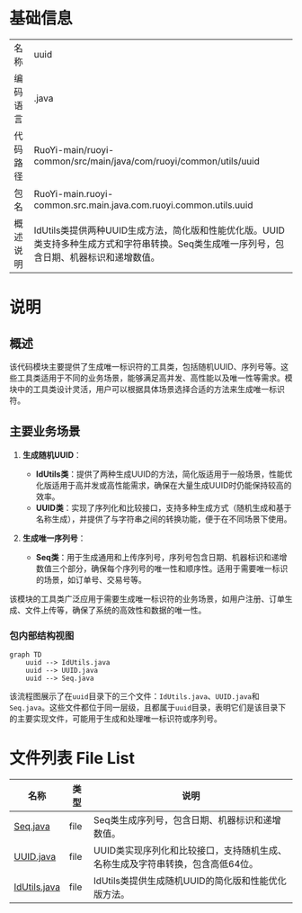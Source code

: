 # 基础信息

|      |      |
|------|------|
| 名称 | uuid |
| 编码语言 | .java |
| 代码路径 | RuoYi-main/ruoyi-common/src/main/java/com/ruoyi/common/utils/uuid |
| 包名 | RuoYi-main.ruoyi-common.src.main.java.com.ruoyi.common.utils.uuid |
| 概述说明 | IdUtils类提供两种UUID生成方法，简化版和性能优化版。UUID类支持多种生成方式和字符串转换。Seq类生成唯一序列号，包含日期、机器标识和递增数值。 |

# 说明

## 概述
该代码模块主要提供了生成唯一标识符的工具类，包括随机UUID、序列号等。这些工具类适用于不同的业务场景，能够满足高并发、高性能以及唯一性等需求。模块中的工具类设计灵活，用户可以根据具体场景选择合适的方法来生成唯一标识符。

## 主要业务场景
1. **生成随机UUID**：
   - **IdUtils类**：提供了两种生成UUID的方法，简化版适用于一般场景，性能优化版适用于高并发或高性能需求，确保在大量生成UUID时仍能保持较高的效率。
   - **UUID类**：实现了序列化和比较接口，支持多种生成方式（随机生成和基于名称生成），并提供了与字符串之间的转换功能，便于在不同场景下使用。

2. **生成唯一序列号**：
   - **Seq类**：用于生成通用和上传序列号，序列号包含日期、机器标识和递增数值三个部分，确保每个序列号的唯一性和顺序性。适用于需要唯一标识的场景，如订单号、交易号等。

该模块的工具类广泛应用于需要生成唯一标识符的业务场景，如用户注册、订单生成、文件上传等，确保了系统的高效性和数据的唯一性。


### 包内部结构视图

```mermaid
graph TD
    uuid --> IdUtils.java
    uuid --> UUID.java
    uuid --> Seq.java
```

该流程图展示了在`uuid`目录下的三个文件：`IdUtils.java`、`UUID.java`和`Seq.java`。这些文件都位于同一层级，且都属于`uuid`目录，表明它们是该目录下的主要实现文件，可能用于生成和处理唯一标识符或序列号。

# 文件列表 File List

| 名称   | 类型  | 说明 |
|-------|------|-------------|
| [Seq.java](Seq.md) | file | Seq类生成序列号，包含日期、机器标识和递增数值。 |
| [UUID.java](UUID.md) | file | UUID类实现序列化和比较接口，支持随机生成、名称生成及字符串转换，包含高低64位。 |
| [IdUtils.java](IdUtils.md) | file | IdUtils类提供生成随机UUID的简化版和性能优化版方法。 |


